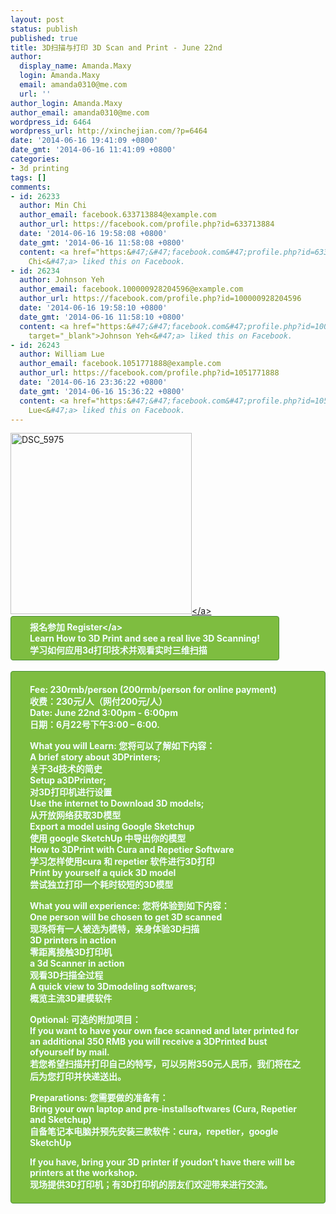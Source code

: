 ```yaml
---
layout: post
status: publish
published: true
title: 3D扫描与打印 3D Scan and Print - June 22nd
author:
  display_name: Amanda.Maxy
  login: Amanda.Maxy
  email: amanda0310@me.com
  url: ''
author_login: Amanda.Maxy
author_email: amanda0310@me.com
wordpress_id: 6464
wordpress_url: http://xinchejian.com/?p=6464
date: '2014-06-16 19:41:09 +0800'
date_gmt: '2014-06-16 11:41:09 +0800'
categories:
- 3d printing
tags: []
comments:
- id: 26233
  author: Min Chi
  author_email: facebook.633713884@example.com
  author_url: https://facebook.com/profile.php?id=633713884
  date: '2014-06-16 19:58:08 +0800'
  date_gmt: '2014-06-16 11:58:08 +0800'
  content: <a href="https:&#47;&#47;facebook.com&#47;profile.php?id=633713884" target="_blank">Min
    Chi<&#47;a> liked this on Facebook.
- id: 26234
  author: Johnson Yeh
  author_email: facebook.100000928204596@example.com
  author_url: https://facebook.com/profile.php?id=100000928204596
  date: '2014-06-16 19:58:10 +0800'
  date_gmt: '2014-06-16 11:58:10 +0800'
  content: <a href="https:&#47;&#47;facebook.com&#47;profile.php?id=100000928204596"
    target="_blank">Johnson Yeh<&#47;a> liked this on Facebook.
- id: 26243
  author: William Lue
  author_email: facebook.1051771888@example.com
  author_url: https://facebook.com/profile.php?id=1051771888
  date: '2014-06-16 23:36:22 +0800'
  date_gmt: '2014-06-16 15:36:22 +0800'
  content: <a href="https:&#47;&#47;facebook.com&#47;profile.php?id=1051771888" target="_blank">William
    Lue<&#47;a> liked this on Facebook.
---
```

<p><a href="http:&#47;&#47;xinchejian.com&#47;wp-content&#47;uploads&#47;2014&#47;06&#47;DSC_5975.jpg"><img src="http:&#47;&#47;xinchejian.com&#47;wp-content&#47;uploads&#47;2014&#47;06&#47;DSC_5975-290x290.jpg" alt="DSC_5975" width="290" height="290" class="aligncenter size-thumbnail wp-image-6465" &#47;><&#47;a><br />
<a style="background: none repeat scroll 0 0 #7EBD40;color: #F2FFFF;font-weight:700;border: 1px solid #4A8F32;border-radius: 4px 4px 4px 4px;cursor: pointer;display: inline-block;font-size: 14px;margin-bottom: 3px;overflow: visible;padding: 6px 30px;text-decoration: none;" href="http:&#47;&#47;www.vasee.com&#47;event&#47;view.jsp?inid=ff80808145f542f00146a45359f879fe" target="_blank" id="ied_button_show" alt="购买门票3D扫描与打印 3D Scan and Print " title="购买门票">报名参加 Register<&#47;a><br />
Learn How to 3D Print and see a real live 3D Scanning!<br />
学习如何应用3d打印技术并观看实时三维扫描</p>
<p>Fee: 230rmb&#47;person (200rmb&#47;person for online payment)<br />
收费：230元&#47;人（网付200元&#47;人）<br />
Date: June 22nd 3:00pm - 6:00pm<br />
日期：6月22号下午3:00 &ndash; 6:00.</p>
<p>What you will Learn: 您将可以了解如下内容：<br />
A brief story about 3DPrinters;<br />
关于3d技术的简史<br />
Setup a3DPrinter;<br />
对3D打印机进行设置<br />
Use the internet to Download 3D models;<br />
从开放网络获取3D模型<br />
Export a model using Google Sketchup<br />
使用 google SketchUp 中导出你的模型<br />
How to 3DPrint with Cura and Repetier Software<br />
学习怎样使用cura 和 repetier 软件进行3D打印<br />
Print by yourself a quick 3D model<br />
尝试独立打印一个耗时较短的3D模型</p>
<p>What you will experience: 您将体验到如下内容：<br />
One person will be chosen to get 3D scanned<br />
现场将有一人被选为模特，亲身体验3D扫描<br />
3D printers in action<br />
零距离接触3D打印机<br />
a 3d Scanner in action<br />
观看3D扫描全过程<br />
A quick view to 3Dmodeling softwares;<br />
概览主流3D建模软件</p>
<p>Optional: 可选的附加项目：<br />
If you want to have your own face scanned and later printed for an additional 350 RMB you will receive a 3DPrinted bust ofyourself by mail.<br />
若您希望扫描并打印自己的特写，可以另附350元人民币，我们将在之后为您打印并快递送出。</p>
<p>Preparations: 您需要做的准备有：<br />
Bring your own laptop and pre-installsoftwares (Cura, Repetier and Sketchup)<br />
自备笔记本电脑并预先安装三款软件：cura，repetier，google SketchUp</p>
<p>If you have, bring your 3D printer if youdon&rsquo;t have there will be printers at the workshop.<br />
现场提供3D打印机；有3D打印机的朋友们欢迎带来进行交流。</p>
